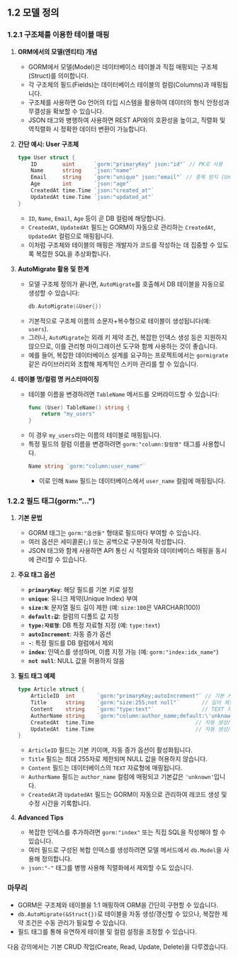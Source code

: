 ## 1.2 모델 정의

### 1.2.1 구조체를 이용한 테이블 매핑

1. **ORM에서의 모델(엔티티) 개념**
   - GORM에서 모델(Model)은 데이터베이스 테이블과 직접 매핑되는 구조체(Struct)를 의미합니다.
   - 각 구조체의 필드(Fields)는 데이터베이스 테이블의 컬럼(Columns)과 매핑됩니다.
   - 구조체를 사용하면 Go 언어의 타입 시스템을 활용하여 데이터의 형식 안정성과 무결성을 확보할 수 있습니다.
   - JSON 태그와 병행하여 사용하면 REST API와의 호환성을 높이고, 직렬화 및 역직렬화 시 정확한 데이터 변환이 가능합니다.

2. **간단 예시: User 구조체**
   ```go
   type User struct {
       ID        uint      `gorm:"primaryKey" json:"id"` // PK로 사용
       Name      string    `json:"name"`
       Email     string    `gorm:"unique" json:"email"` // 중복 방지 (Unique Index)
       Age       int       `json:"age"`
       CreatedAt time.Time `json:"created_at"`
       UpdatedAt time.Time `json:"updated_at"`
   }
   ```
   - `ID`, `Name`, `Email`, `Age` 등이 곧 DB 컬럼에 해당합니다.
   - `CreatedAt`, `UpdatedAt` 필드는 GORM이 자동으로 관리하는 `CreatedAt`, `UpdatedAt` 컬럼으로 매핑됩니다.
   - 이처럼 구조체와 테이블의 매핑은 개발자가 코드를 작성하는 데 집중할 수 있도록 복잡한 SQL을 추상화합니다.

3. **AutoMigrate 활용 및 한계**
   - 모델 구조체 정의가 끝나면, `AutoMigrate`를 호출해서 DB 테이블을 자동으로 생성할 수 있습니다:
     ```go
     db.AutoMigrate(&User{})
     ```
   - 기본적으로 구조체 이름의 소문자+복수형으로 테이블이 생성됩니다(예: `users`).
   - 그러나, `AutoMigrate`는 외래 키 제약 조건, 복잡한 인덱스 생성 등은 지원하지 않으므로, 이를 관리형 마이그레이션 도구와 함께 사용하는 것이 좋습니다.
   - 예를 들어, 복잡한 데이터베이스 설계를 요구하는 프로젝트에서는 `gormigrate` 같은 라이브러리와 조합해 체계적인 스키마 관리를 할 수 있습니다.

4. **테이블 명/컬럼 명 커스터마이징**
   - 테이블 이름을 변경하려면 `TableName` 메서드를 오버라이드할 수 있습니다:
     ```go
     func (User) TableName() string {
         return "my_users"
     }
     ```
   - 이 경우 `my_users`라는 이름의 테이블로 매핑됩니다.
   - 특정 필드의 컬럼 이름을 변경하려면 `gorm:"column:칼럼명"` 태그를 사용합니다.
     ```go
     Name string `gorm:"column:user_name"`
     ```
     - 이로 인해 `Name` 필드는 데이터베이스에서 `user_name` 컬럼에 매핑됩니다.


### 1.2.2 필드 태그(gorm:"...")

1. **기본 문법**
   - GORM 태그는 `gorm:"옵션들"` 형태로 필드마다 부여할 수 있습니다.
   - 여러 옵션은 세미콜론(`;`) 또는 공백으로 구분하여 작성합니다.
   - JSON 태그와 함께 사용하면 API 통신 시 직렬화와 데이터베이스 매핑을 동시에 관리할 수 있습니다.

2. **주요 태그 옵션**
   - **`primaryKey`**: 해당 필드를 기본 키로 설정
   - **`unique`**: 유니크 제약(Unique Index) 부여
   - **`size:N`**: 문자열 필드 길이 제한 (예: `size:100`은 VARCHAR(100))
   - **`default:값`**: 컬럼의 디폴트 값 지정
   - **`type:자료형`**: DB 특정 자료형 지정 (예: `type:text`)
   - **`autoIncrement`**: 자동 증가 옵션
   - **`-`**: 특정 필드를 DB 컬럼에서 제외
   - **`index`**: 인덱스를 생성하며, 이름 지정 가능 (예: `gorm:"index:idx_name"`)
   - **`not null`**: NULL 값을 허용하지 않음

3. **필드 태그 예제**
   ```go
   type Article struct {
       ArticleID  int       `gorm:"primaryKey;autoIncrement"` // 기본 키와 자동 증가 설정
       Title      string    `gorm:"size:255;not null"`       // 길이 제한 및 NULL 불허
       Content    string    `gorm:"type:text"`               // TEXT 자료형 사용
       AuthorName string    `gorm:"column:author_name;default:\'unknown\'"` // 컬럼 이름 지정 및 기본값 설정
       CreatedAt  time.Time                                // 자동 생성/수정 관리
       UpdatedAt  time.Time                                // 자동 생성/수정 관리
   }
   ```
   - `ArticleID` 필드는 기본 키이며, 자동 증가 옵션이 활성화됩니다.
   - `Title` 필드는 최대 255자로 제한되며 NULL 값을 허용하지 않습니다.
   - `Content` 필드는 데이터베이스의 `TEXT` 자료형에 매핑됩니다.
   - `AuthorName` 필드는 `author_name` 컬럼에 매핑되고 기본값은 `'unknown'`입니다.
   - `CreatedAt`과 `UpdatedAt` 필드는 GORM이 자동으로 관리하여 레코드 생성 및 수정 시간을 기록합니다.

4. **Advanced Tips**
   - 복잡한 인덱스를 추가하려면 `gorm:"index"` 또는 직접 SQL을 작성해야 할 수 있습니다.
   - 여러 필드로 구성된 복합 인덱스를 생성하려면 모델 메서드에서 `db.Model`을 사용해 정의합니다.
   - `json:"-"` 태그를 병행 사용해 직렬화에서 제외할 수도 있습니다.

### 마무리

- GORM은 구조체와 테이블을 1:1 매핑하여 ORM을 간단히 구현할 수 있습니다.
- `db.AutoMigrate(&Struct{})`로 테이블을 자동 생성/갱신할 수 있으나, 복잡한 제약 조건은 수동 관리가 필요할 수 있습니다.
- 필드 태그를 통해 유연하게 테이블 및 컬럼 설정을 조정할 수 있습니다.

다음 강의에서는 기본 CRUD 작업(Create, Read, Update, Delete)을 다루겠습니다.

